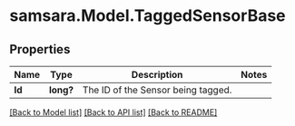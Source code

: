 # samsara.Model.TaggedSensorBase
## Properties

Name | Type | Description | Notes
------------ | ------------- | ------------- | -------------
**Id** | **long?** | The ID of the Sensor being tagged. | 

[[Back to Model list]](../README.md#documentation-for-models) [[Back to API list]](../README.md#documentation-for-api-endpoints) [[Back to README]](../README.md)

